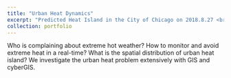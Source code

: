 ```yaml
---
title: "Urban Heat Dynamics"
excerpt: "Predicted Heat Island in the City of Chicago on 2018.8.27 <br/><img src='/images/ri1.png' width='500'>"
collection: portfolio
---
```


Who is complaining about extreme hot weather? How to monitor and avoid extreme heat in a real-time? What is the spatial distribution of urban heat island? We investigate the urban heat problem extensively with GIS and cyberGIS.


